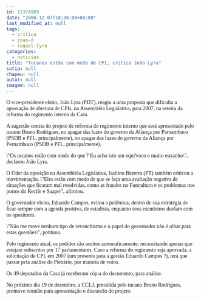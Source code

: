 ```yaml
---
id: 12374989
date: "2006-12-07T18:38:00+00:00"
last_modified_at: null
tags:
  - critica
  - joao-d
  - raquel-lyra
categories:
  - noticias
title: "Tucanos estão com medo de CPI, critica João Lyra"
sutia: null
chapeu: null
autor: null
imagem: null
---
```

<p><P><FONT face=Verdana>O vice-presidente eleito, João Lyra (PDT), reagiu a uma proposta que dificulta a aprovação de abertura de CPIs, na Assembléia Legislativa, para 2007, na esteira da reforma do regimento interno da Casa. </FONT></P></p>
<p><P><FONT face=Verdana>A sugestão consta do projeto de reforma do regimento interno que será apresentado pelo tucano Bruno Rodrigues, no apagar das luzes do governo da Aliança por Pernambuco (PSDB e PFL, principalmente), no apagar das luzes do governo da Aliança por Pernambuco (PSDB e PFL, principalmente). </FONT></P></p>
<p><P><FONT face=Verdana>\"Os tucanos estão com medo do que ? Eu acho isto um equ?voco e muito estranho\", declarou João Lyra.</FONT></P></p>
<p><P><FONT face=Verdana>O l?der da oposição na Assembléia Legislativa, Isaltino Bezerra (PT) também criticou a movimentação. \"Eles estão com medo de que se faça uma avaliação negativa de situações que ficaram mal resolvidas, como as fraudes no Funcultura e os problemas nos portos do Recife e Suape\", afirmou.<BR></FONT><FONT face=Verdana></FONT></P></p>
<p><P><FONT face=Verdana>O governador eleito, Eduardo Campos, evitou a polêmica, dentro de sua estratégia de ficar sempre com a agenda positiva, de estadista, enquanto seus escudeiros duelam com os opositores. </FONT></P></p>
<p><P><FONT face=Verdana>\"Não me move nenhum tipo de revanchismo e o papel do governador não é olhar para estas questões\", pontuou.<BR></FONT></P></p>
<p><P><FONT face=Verdana>Pelo regimento atual, os pedidos são aceitos automaticamente, necessitando apenas que estejam subscritos por 17 parlamentares. Caso a reforma do regimento seja aprovada, a solicitação de CPI, em 2007 (um presente para a gestão Eduardo Campos ?), terá que passar pela análise do Plenário, por maioria de votos. <BR></FONT></P></p>
<p><P><FONT face=Verdana>Os 49 deputados da Casa já receberam cópia do documento, para análise. </FONT></P></p>
<p><P><FONT face=Verdana>No próximo dia 19 de dezembro, a CCLJ, presidida pelo tucano Bruno Rodrigues, promove reunião para apresentação e discussão do projeto.</FONT></P> </p>
